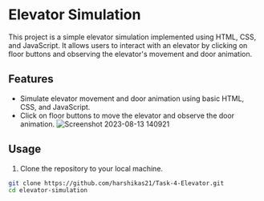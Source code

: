 
# Elevator Simulation

This project is a simple elevator simulation implemented using HTML, CSS, and JavaScript. It allows users to interact with an elevator by clicking on floor buttons and observing the elevator's movement and door animation.

## Features

- Simulate elevator movement and door animation using basic HTML, CSS, and JavaScript.
- Click on floor buttons to move the elevator and observe the door animation.
![Screenshot 2023-08-13 140921](https://github.com/harshikas21/-Task-4-Elevator/assets/138604816/db6bd22d-9b88-4b91-9c14-9af036d0f9cb)

## Usage

1. Clone the repository to your local machine.

```bash
git clone https://github.com/harshikas21/Task-4-Elevator.git
cd elevator-simulation
